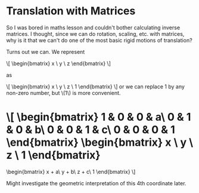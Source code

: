 # Translation with Matrices

So I was bored in maths lesson and couldn't bother calculating inverse matrices. I thought, since we can do rotation, scaling, etc. with matrices, why is it that we can't do one of the most basic rigid motions of translation?

Turns out we can. We represent

\\[
\begin{bmatrix}
x \\
y \\
z
\end{bmatrix}
\\]

as 

\\[
\begin{bmatrix}
x \\
y \\
z \\
1
\end{bmatrix}
\\]
or we can replace $1$ by any non-zero number, but \\(1\\) is more convenient.

\\[
\begin{bmatrix}
1 & 0 & 0 & a\\
0 & 1 & 0 & b\\
0 & 0 & 1 & c\\
0 & 0 & 0 & 1
\end{bmatrix}
\begin{bmatrix}
x \\
y \\
z \\
1
\end{bmatrix}
=
\begin{bmatrix}
x + a\\
y + b\\
z + c\\
1
\end{bmatrix}
\\]

Might investigate the geometric interpretation of this 4th coordinate later.